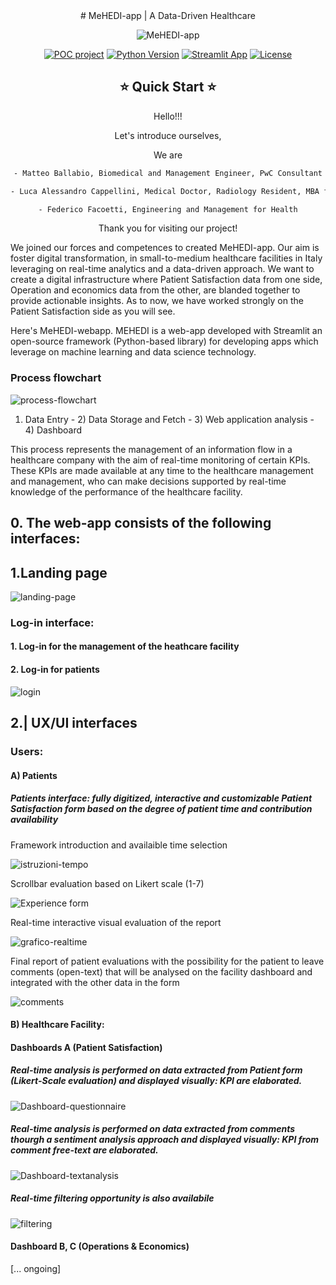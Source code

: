 <div align="center">
# MeHEDI-app | A Data-Driven Healthcare

![MeHEDI-app](![ICON](https://github.com/M-ballabio1/MeHEDI-app/blob/main/images/ICON_res.png)
)

[![POC project](⭐)](https://docs.google.com/document/d/1qZtcUX0fqJVSSDIQqjuxeVHOiQLSsaUabji72NJYdMM/edit)
[![Python Version](https://img.shields.io/badge/python-3.7%20%7C%203.8%20%7C%203.9-blue.svg)](#supported-python-versions)
[![Streamlit App](https://static.streamlit.io/badges/streamlit_badge_black_white.svg)](https://mehedi-framework-patientsatisfaction-form.streamlit.app/)
[![License](https://img.shields.io/badge/License-MIT-informational.svg)]()

## ⭐  Quick Start  ⭐

Hello!!!

Let's introduce ourselves,

We are

```bash
- Matteo Ballabio, Biomedical and Management Engineer, PwC Consultant

- Luca Alessandro Cappellini, Medical Doctor, Radiology Resident, MBA fellow

- Federico Facoetti, Engineering and Management for Health
```

Thank you for visiting our project!

 <div align="left">
  
We joined our forces and competences to created MeHEDI-app. 
Our aim is foster digital transformation, in small-to-medium healthcare facilities in Italy leveraging on real-time analytics and a data-driven approach.
We want to create a digital infrastructure where Patient Satisfaction data from one side, Operation and economics data from the other, are blanded together to provide actionable insights. As to now, we have worked strongly on the Patient Satisfaction side as you will see. 

Here's MeHEDI-webapp. MEHEDI is a web-app developed with Streamlit an open-source framework (Python-based library) for developing apps which leverage on machine learning and data science technology.



### Process flowchart

![process-flowchart](https://github.com/M-ballabio1/MeHEDI-app/blob/main/images/Process%20flow-chart.png)

1) Data Entry - 2) Data Storage and Fetch - 3) Web application analysis - 4) Dashboard

This process represents the management of an information flow in a healthcare company with the aim of real-time monitoring of certain KPIs. These KPIs are made available at any time to the healthcare management and management, who can make decisions supported by real-time knowledge of the performance of the healthcare facility.

## 0. The web-app consists of the following interfaces:

## 1.Landing page

![landing-page](https://github.com/M-ballabio1/MeHEDI-app/blob/main/images/landing-page.png)

### Log-in interface:
#### 1. Log-in for the management of the heathcare facility
#### 2. Log-in for patients

![login](https://github.com/M-ballabio1/MeHEDI-app/blob/main/images/login.png)

## 2.| UX/UI interfaces 
### Users: 
#### A) Patients 
##### Patients interface: fully digitized, interactive and customizable Patient Satisfaction form based on the degree of patient time and contribution availability
Framework introduction and availaible time selection

![istruzioni-tempo](https://github.com/M-ballabio1/MeHEDI-app/blob/main/images/Istruzioni-tempo.png)

Scrollbar evaluation based on Likert scale (1-7) 

![Experience form](https://github.com/M-ballabio1/MeHEDI-app/blob/main/images/Experience_form.png)

Real-time interactive visual evaluation of the report

![grafico-realtime](https://github.com/M-ballabio1/MeHEDI-app/blob/main/images/grafico-realtime.png)

Final report of patient evaluations with the possibility for the patient to leave comments (open-text) that will be analysed on the facility dashboard and integrated with the other data in the form

![comments](https://github.com/M-ballabio1/MeHEDI-app/blob/main/images/comments.png)

#### B) Healthcare Facility:
#### Dashboards A (Patient Satisfaction) 
##### Real-time analysis is performed on data extracted from Patient form (Likert-Scale evaluation) and displayed visually: KPI are elaborated. 

![Dashboard-questionnaire](https://github.com/M-ballabio1/MeHEDI-app/blob/main/images/questionnaire.png)

##### Real-time analysis is performed on data extracted from comments thourgh a sentiment analysis approach and displayed visually: KPI from comment free-text are elaborated.

![Dashboard-textanalysis](https://github.com/M-ballabio1/MeHEDI-app/blob/main/images/nlp.png)

##### Real-time filtering opportunity is also availabile 

![filtering](https://github.com/M-ballabio1/MeHEDI-app/blob/main/images/Filtering.png)

#### Dashboard B, C (Operations & Economics) 
[... ongoing]












